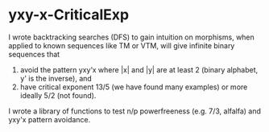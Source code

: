 # yxy-x-CriticalExp
I wrote backtracking searches (DFS) to gain intuition on morphisms, when applied to known sequences like TM or VTM, will give infinite binary sequences that
1) avoid the pattern yxy’x where |x| and |y| are at least 2 (binary alphabet, y' is the inverse), and 
2) have critical exponent 13/5 (we have found many examples) or more ideally 5/2 (not found).

I wrote a library of functions to test n/p powerfreeness (e.g. 7/3, alfalfa) and yxy'x pattern avoidance. 
